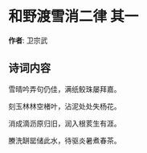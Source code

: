 # 和野渡雪消二律  其一

**作者**: 卫宗武

## 诗词内容

雪晴吟弄句仍佳，满纸鲛珠屡拜嘉。

刻玉林林空楮叶，沾泥处处失杨花。

消成滴沥原归旧，润入根荄生有涯。

賸洗缾罂储此水，待驱炎暑煮春茶。

